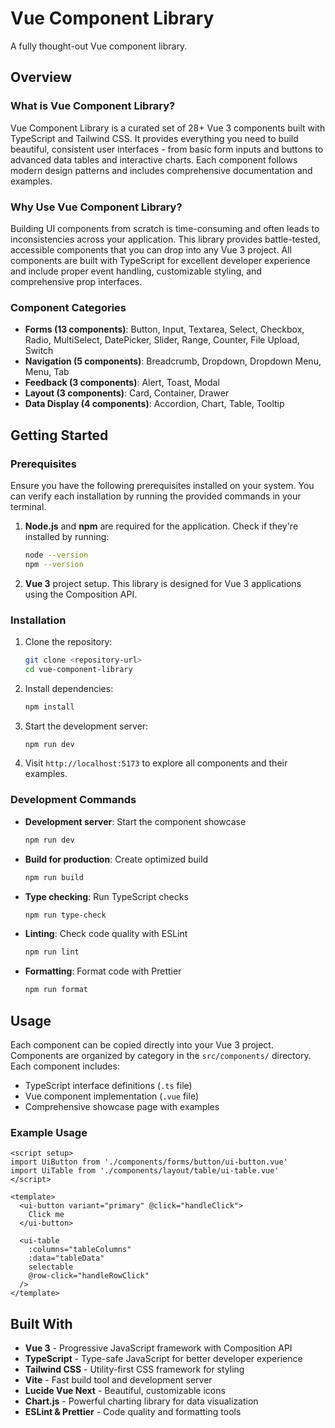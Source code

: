 # Vue Component Library

A fully thought-out Vue component library.

## Overview

### What is Vue Component Library?

Vue Component Library is a curated set of 28+ Vue 3 components built with TypeScript and Tailwind CSS. It provides everything you need to build beautiful, consistent user interfaces - from basic form inputs and buttons to advanced data tables and interactive charts. Each component follows modern design patterns and includes comprehensive documentation and examples.

### Why Use Vue Component Library?

Building UI components from scratch is time-consuming and often leads to inconsistencies across your application. This library provides battle-tested, accessible components that you can drop into any Vue 3 project. All components are built with TypeScript for excellent developer experience and include proper event handling, customizable styling, and comprehensive prop interfaces.

### Component Categories

- **Forms (13 components)**: Button, Input, Textarea, Select, Checkbox, Radio, MultiSelect, DatePicker, Slider, Range, Counter, File Upload, Switch
- **Navigation (5 components)**: Breadcrumb, Dropdown, Dropdown Menu, Menu, Tab
- **Feedback (3 components)**: Alert, Toast, Modal
- **Layout (3 components)**: Card, Container, Drawer
- **Data Display (4 components)**: Accordion, Chart, Table, Tooltip

## Getting Started

### Prerequisites

Ensure you have the following prerequisites installed on your system. You can verify each installation by running the provided commands in your terminal.

1. **Node.js** and **npm** are required for the application. Check if they're installed by running:

   ```bash
   node --version
   npm --version
   ```

2. **Vue 3** project setup. This library is designed for Vue 3 applications using the Composition API.

### Installation

1. Clone the repository:

   ```bash
   git clone <repository-url>
   cd vue-component-library
   ```

2. Install dependencies:

   ```bash
   npm install
   ```

3. Start the development server:

   ```bash
   npm run dev
   ```

4. Visit `http://localhost:5173` to explore all components and their examples.

### Development Commands

- **Development server**: Start the component showcase
  ```bash
  npm run dev
  ```

- **Build for production**: Create optimized build
  ```bash
  npm run build
  ```

- **Type checking**: Run TypeScript checks
  ```bash
  npm run type-check
  ```

- **Linting**: Check code quality with ESLint
  ```bash
  npm run lint
  ```

- **Formatting**: Format code with Prettier
  ```bash
  npm run format
  ```

## Usage

Each component can be copied directly into your Vue 3 project. Components are organized by category in the `src/components/` directory. Each component includes:

- TypeScript interface definitions (`.ts` file)
- Vue component implementation (`.vue` file)
- Comprehensive showcase page with examples

### Example Usage

```vue
<script setup>
import UiButton from './components/forms/button/ui-button.vue'
import UiTable from './components/layout/table/ui-table.vue'
</script>

<template>
  <ui-button variant="primary" @click="handleClick">
    Click me
  </ui-button>
  
  <ui-table 
    :columns="tableColumns" 
    :data="tableData" 
    selectable 
    @row-click="handleRowClick"
  />
</template>
```

## Built With

- **Vue 3** - Progressive JavaScript framework with Composition API
- **TypeScript** - Type-safe JavaScript for better developer experience
- **Tailwind CSS** - Utility-first CSS framework for styling
- **Vite** - Fast build tool and development server
- **Lucide Vue Next** - Beautiful, customizable icons
- **Chart.js** - Powerful charting library for data visualization
- **ESLint & Prettier** - Code quality and formatting tools